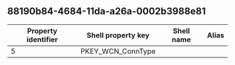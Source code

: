 ## 88190b84-4684-11da-a26a-0002b3988e81

Property identifier | Shell property key | Shell name | Alias
--- | --- | --- | ---
5 | PKEY_WCN_ConnType |  | 

